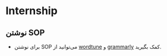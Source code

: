 # Internship
## نوشتن SOP
- برای نوشتن SOP می‌توانید از [wordtune](https://www.wordtune.com/) و [grammarly](https://www.grammarly.com/) کمک بگیرید.
